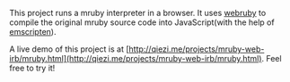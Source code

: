 This project runs a mruby interpreter in a browser. It uses [webruby](https://github.com/xxuejie/webruby) to compile the original mruby source code into JavaScript(with the help of [emscripten](https://github.com/kripken/emscripten)).

A live demo of this project is at [http://qiezi.me/projects/mruby-web-irb/mruby.html](http://qiezi.me/projects/mruby-web-irb/mruby.html). Feel free to try it!
